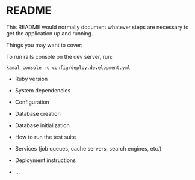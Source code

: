 # README

This README would normally document whatever steps are necessary to get the
application up and running.

Things you may want to cover:

To run rails console on the dev server, run:

`kamal console -c config/deploy.development.yml`

* Ruby version

* System dependencies

* Configuration

* Database creation

* Database initialization

* How to run the test suite

* Services (job queues, cache servers, search engines, etc.)

* Deployment instructions

* ...
